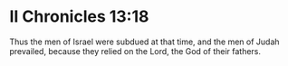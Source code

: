 # II Chronicles 13:18

Thus the men of Israel were subdued at that time, and the men of Judah prevailed, because they relied on the Lord, the God of their fathers.
